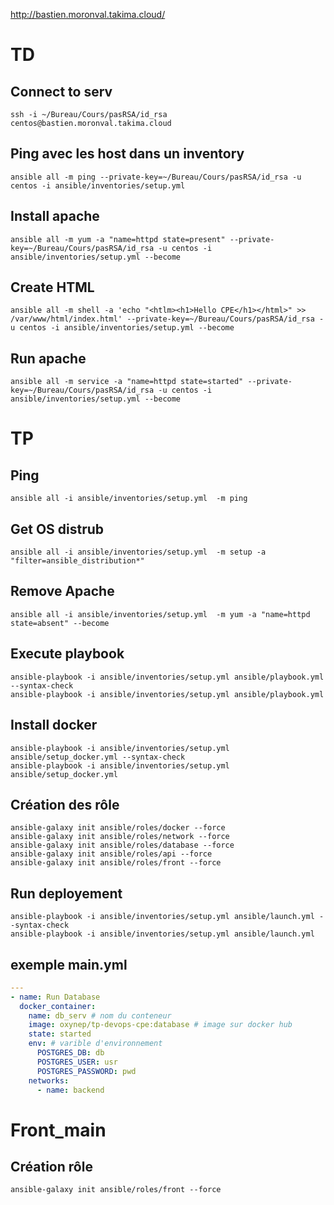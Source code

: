 http://bastien.moronval.takima.cloud/

# TD
## Connect to serv
```
ssh -i ~/Bureau/Cours/pasRSA/id_rsa centos@bastien.moronval.takima.cloud
```

## Ping avec les host dans un inventory
```
ansible all -m ping --private-key=~/Bureau/Cours/pasRSA/id_rsa -u centos -i ansible/inventories/setup.yml
```

## Install apache
```
ansible all -m yum -a "name=httpd state=present" --private-key=~/Bureau/Cours/pasRSA/id_rsa -u centos -i ansible/inventories/setup.yml --become
```

## Create HTML
```
ansible all -m shell -a 'echo "<htlm><h1>Hello CPE</h1></html>" >> /var/www/html/index.html' --private-key=~/Bureau/Cours/pasRSA/id_rsa -u centos -i ansible/inventories/setup.yml --become
```

## Run apache
```
ansible all -m service -a "name=httpd state=started" --private-key=~/Bureau/Cours/pasRSA/id_rsa -u centos -i ansible/inventories/setup.yml --become
```

# TP
## Ping
```
ansible all -i ansible/inventories/setup.yml  -m ping
```

## Get OS distrub
```
ansible all -i ansible/inventories/setup.yml  -m setup -a "filter=ansible_distribution*"
```

## Remove Apache
```
ansible all -i ansible/inventories/setup.yml  -m yum -a "name=httpd state=absent" --become
```

## Execute playbook
```
ansible-playbook -i ansible/inventories/setup.yml ansible/playbook.yml --syntax-check
ansible-playbook -i ansible/inventories/setup.yml ansible/playbook.yml
```

## Install docker
```
ansible-playbook -i ansible/inventories/setup.yml ansible/setup_docker.yml --syntax-check
ansible-playbook -i ansible/inventories/setup.yml ansible/setup_docker.yml
```

## Création des rôle
```
ansible-galaxy init ansible/roles/docker --force
ansible-galaxy init ansible/roles/network --force
ansible-galaxy init ansible/roles/database --force
ansible-galaxy init ansible/roles/api --force
ansible-galaxy init ansible/roles/front --force
```

## Run deployement
```
ansible-playbook -i ansible/inventories/setup.yml ansible/launch.yml --syntax-check
ansible-playbook -i ansible/inventories/setup.yml ansible/launch.yml
```

## exemple main.yml
``` yml
---
- name: Run Database
  docker_container:
    name: db_serv # nom du conteneur
    image: oxynep/tp-devops-cpe:database # image sur docker hub
    state: started
    env: # varible d'environnement
      POSTGRES_DB: db
      POSTGRES_USER: usr
      POSTGRES_PASSWORD: pwd
    networks:
      - name: backend
```


# Front_main
## Création rôle
```
ansible-galaxy init ansible/roles/front --force
```

